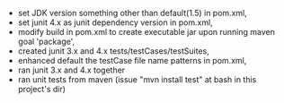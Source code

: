 - set JDK version something other than default(1.5) in pom.xml, 
- set junit 4.x as junit dependency version in pom.xml, 
- modify build in pom.xml to create executable jar upon running maven goal 'package', 
- created junit 3.x and 4.x tests/testCases/testSuites,
- enhanced default the testCase file name patterns in pom.xml,
- ran junit 3.x and 4.x together
- ran unit tests from maven (issue "mvn install test" at bash in this project's dir)